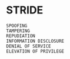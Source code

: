 # STRIDE

```
SPOOFING
TAMPERING
REPUDIATION
INFORMATION DISCLOSURE
DENIAL OF SERVICE
ELEVATION OF PRIVILEGE
```
